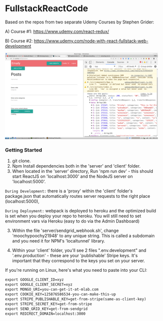 # FullstackReactCode

Based on the repos from two separate Udemy Courses by Stephen Grider:

A) Course #1: https://www.udemy.com/react-redux/

B) Course #2: https://www.udemy.com/node-with-react-fullstack-web-development

<img src="img/adds-and-fetches-posts-with-redux-thunk.png">

<h3>Getting Started</h3>

1. git clone.
2. Npm Install dependencies both in the 'server' and 'client' folder.
3. When located in the 'server' directory, Run 'npm run dev' - this should start ReactJS on 'localhost:3000' and the NodeJS server on 'localhost:5000'. 

```During Development:``` there is a 'proxy' within the 'client' folder's package.json that automatically routes server requests to the right place (localhost:5000), 

```During Deployment:``` webpack is deployed to heroku and the optimized build is set when you deploy your repo to heroku. You will still need to set environment vars via Heroku (easy to do via the Admin Dashboard)

3. Within the file 'server/sendgrid_webhook.sh', change 'moochypoochy21948' to any unique string. This is called a subdomain and you need it for NPM's 'localtunnel' library.

4. Within your 'client' folder, you'll see 2 files ".env.development" and '.env.production' - these are your 'publishable' Stripe keys. It's important that they correspond to the keys you set on your server.

If you're running on Linux, here's what you need to paste into your CLI:

```
export GOOGLE_CLIENT_ID=xyz
export GOOGLE_CLIENT_SECRET=xyz
export MONGO_URI=you-can-get-it-at-mlab.com
export COOKIE_KEY=125876586534-you-can-make-this-up
export STRIPE_PUBLISHABLE_KEY=get-from-stripe(same-as-client-key)
export STRIPE_SECRET_KEY=get-from-stripe
export SEND_GRID_KEY=get-from-sendgrid
export REDIRECT_DOMAIN=localhost:3000
```
